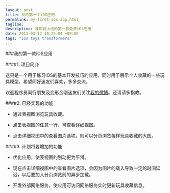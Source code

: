 ```yaml
---
layout: post
title: 我的第一个iOS应用
permalink: my-first-ios-app.html
tagline: 
description: 我即将上线的第一款免费iOS应用
date: 2013-03-12 10:25:04 +08:00
tags: "ios toys transformers"
---
```

###我的第一款iOS应用

####1. 项目简介

这只是一个用于练习iOS的基本开发技巧的应用，同时用于展示个人收藏的一些玩具模型。希望同好迷友们喜欢，多多交流。

欢迎程序员同行朋友及变形金刚迷友们关注[我的微博](weibo.com/fatbigbright)。还请请多指教。

####2. 已经实现的功能

* 通过表视图浏览玩具收藏。

* 点击表视图的任意一行，可查看详细视图。

* 点击详细视图中的查看图片选项，则可以分页浏览每样玩具收藏的大图。

####3. 计划将要增加的功能

* 优化应用，使表视图的划动更为平滑。

* 现在点击详细视图中的查看图片选项，会因为图片的载入导致一定的时间延迟，以后要加入分页浏览前的异步加载。

* 开发外部网络服务，使应用可访问网络服务实时更新玩具收藏信息。

